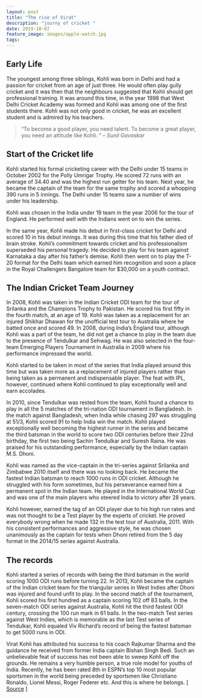 ```yaml
---
layout: post
title: "The rise of Virat"
description: "journy of cricket "
date: 2019-10-07
feature_image: images/apple-watch.jpg
tags: 
---
```

## Early Life
The youngest among three siblings, Kohli was born in Delhi and had a passion for cricket from an age of just three. He would often play gully cricket and it was then that the neighbours suggested that Kohli should get professional training. It was around this time, in the year 1998 that West Delhi Cricket Academy was formed and Kohli was among one of the first students there. Kohli was not only good in cricket, he was an excellent student and is admired by his teachers.

<!--more-->

>“To become a good player, you need talent. To become a great player, you need an attitude like Kohli. ”
><cite>– Sunil Gavaskar</cite>

## Start of the Cricket life

Kohli started his formal cricketing career with the Delhi under 15 teams in October 2002 for the Polly Umrigar Trophy. He scored 72 runs with an average of 34.40 and was the highest run getter for his team. Next year, he became the captain of the team for the same trophy and scored a whopping 390 runs in 5 innings. The Delhi under 15 teams saw a number of wins under his leadership.

Kohli was chosen in the India under 19 team in the year 2006 for the tour of England. He performed well with the Indians went on to win the series.

In the same year, Kohli made his debut in first-class cricket for Delhi and scored 10 in his debut innings. It was during this time that his father died of brain stroke. Kohli’s commitment towards cricket and his professionalism superseded his personal tragedy. He decided to play for his team against Karnataka a day after his father’s demise. Kohli then went on to play the T-20 format for the Delhi team which earned him recognition and soon a place in the Royal Challengers Bangalore team for $30,000 on a youth contract.

## The Indian Cricket Team Journey
In 2008, Kohli was taken in the Indian Cricket ODI team for the tour of Srilanka and the Champions Trophy to Pakistan. He scored his first fifty in the fourth match, at an age of 19. Kohli was taken as a replacement for an injured Shikhar Dhawan for the unofficial test tour to Australia where he batted once and scored 49. In 2008, during India’s England tour, although Kohli was a part of the team, he did not get a chance to play in the team due to the presence of Tendulkar and Sehwag. He was also selected in the four-team Emerging Players Tournament in Australia in 2009 where his performance impressed the world.

Kohli started to be taken in most of the series that India played around this time but was taken more as a replacement of injured players rather than being taken as a permanent and indispensable player. The feat with IPL, however, continued where Kohli continued to play exceptionally well and earn accolades.

In 2010, since Tendulkar was rested from the team, Kohli found a chance to play in all the 5 matches of the tri-nation ODI tournament in Bangladesh. In the match against Bangladesh, when India while chasing 297 was struggling at 51/3, Kohli scored 91 to help India win the match. Kohli played exceptionally well becoming the highest runner in the series and became the third batsman in the world to score two ODI centuries before their 22nd birthday, the first two being Sachin Tendulkar and Suresh Raina. He was praised for his outstanding performance, especially by the Indian captain M.S. Dhoni.

Kohli was named as the vice-captain in the tri-series against Srilanka and Zimbabwe 2010 itself and there was no looking back. He became the fastest Indian batsman to reach 1000 runs in ODI cricket. Although he struggled with his form sometimes, but his perseverance earned him a permanent spot in the Indian team. He played in the International World Cup and was one of the main players who steered India to victory after 28 years.

Kohli however, earned the tag of an ODI player due to his high run rates and was not thought to be a Test player by the experts of cricket. He proved everybody wrong when he made 132 in the test tour of Australia, 2011. With his consistent performances and aggressive style, he was chosen unanimously as the captain for tests when Dhoni retired from the 5 day format in the 2014/15 series against Australia.

## The records

Kohli started a series of records with being the third batsman in the world scoring 1000 ODI runs before turning 22. In 2013, Kohli became the captain of the Indian cricket team for the triangular series in West Indies after Dhoni was injured and found unfit to play. In the second match of the tournament, Kohli scored his first hundred as a captain scoring 102 off 83 balls. In the seven-match ODI series against Australia, Kohli hit the third fastest ODI century, crossing the 100 run mark in 61 balls. In the two-match Test series against West Indies, which is memorable as the last Test series of Tendulkar, Kohli equaled Viv Richard’s record of being the fastest batsman to get 5000 runs in ODI.

Virat Kohli has attributed his success to his coach Rajkumar Sharma and the guidance he received from former India captain Bishan Singh Bedi. Such an unbelievable feat of success has not been able to sweep Kohli off the grounds. He remains a very humble person, a true role model for youths of India. Recently, he has been rated 8th in ESPN’s top 10 most popular sportsmen in the world being preceded by sportsmen like Christiano Ronaldo, Lionel Messi, Roger Federer etc. And this is where he belongs. [ [Source](https://spyn.co/blog/rise-of-virat-kohli/) ]
